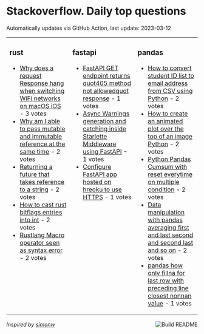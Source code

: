 # Stackoverflow. Daily top questions 

Automatically updates via GitHub Action, last update: <!-- date starts -->2023-03-12<!-- date ends -->


<table><tr><td valign="top" width="33%">

### rust
<!-- rust starts -->
* [Why does a request Response hang when switching WiFi networks on macOS  iOS](https://stackoverflow.com/questions/75711940/why-does-a-request-response-hang-when-switching-wifi-networks-on-macos-ios) - 3 votes
* [Why am I able to pass mutable and immutable reference at the same time](https://stackoverflow.com/questions/75709485/why-am-i-able-to-pass-mutable-and-immutable-reference-at-the-same-time) - 2 votes
* [Returning a future that takes reference to a string](https://stackoverflow.com/questions/75703061/returning-a-future-that-takes-reference-to-a-string) - 2 votes
* [How to cast rust bitflags entries into int](https://stackoverflow.com/questions/75702076/how-to-cast-rust-bitflags-entries-into-int) - 2 votes
* [Rustlang Macro operator seen as syntax error](https://stackoverflow.com/questions/75706229/rustlang-macro-operator-seen-as-syntax-error) - 2 votes
<!-- rust ends -->
</td><td valign="top" width="34%">


### fastapi
<!-- fastapi starts -->
* [FastAPI GET endpoint returns quot405 method not allowedquot response](https://stackoverflow.com/questions/75711757/fastapi-get-endpoint-returns-405-method-not-allowed-response) - 1 votes
* [Async Warnings generation and catching inside Starlette Middleware using FastAPI](https://stackoverflow.com/questions/75706159/async-warnings-generation-and-catching-inside-starlette-middleware-using-fastapi) - 1 votes
* [Configure FastAPI app hosted on hreoku to use HTTPS](https://stackoverflow.com/questions/75704155/configure-fastapi-app-hosted-on-hreoku-to-use-https) - 1 votes
<!-- fastapi ends -->
</td><td valign="top" width="34%">


### pandas
<!-- pandas starts -->
* [How to convert student ID list to email address from CSV using Python](https://stackoverflow.com/questions/75710354/how-to-convert-student-id-list-to-email-address-from-csv-using-python) - 2 votes
* [How to create an animated plot over the top of an image  Python](https://stackoverflow.com/questions/75709009/how-to-create-an-animated-plot-over-the-top-of-an-image-python) - 2 votes
* [Python Pandas Cumsum with reset everytime on multiple condition](https://stackoverflow.com/questions/75715917/python-pandas-cumsum-with-reset-everytime-on-multiple-condition) - 2 votes
* [Data manipulation with pandas averaging first and last second and second last and so on](https://stackoverflow.com/questions/75714459/data-manipulation-with-pandas-averaging-first-and-last-second-and-second-last) - 2 votes
* [pandas how only fillna for last row with preceding line closest nonnan value](https://stackoverflow.com/questions/75711280/pandas-how-only-fillna-for-last-row-with-preceding-line-closest-non-nan-value) - 1 votes
<!-- pandas ends -->
</td></tr></table>

<a href="https://github.com/hp0404/hp0404/actions"><img src="https://github.com/hp0404/hp0404/workflows/Build%20README/badge.svg" align="right" alt="Build README"></a> <p>*Inspired by  [simonw](https://github.com/simonw/simonw)*</p>
